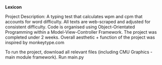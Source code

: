**Lexicon**

Project Description:
A typing test that calculates wpm and cpm that accounts for word difficulty. All texts are web-scraped and adjusted for consistent difficulty. 
Code is organised using Object-Orientated Programming within a Model-View-Controller Framework. The project was completed under 2 weeks. 
Overall aesthetic + function of the project was inspired by monkeytype.com

To run the project, download all relevant files (including CMU Graphics - main module framework). Run main.py
